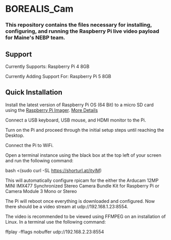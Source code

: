 # BOREALIS_Cam
### This repository contains the files necessary for installing, configuring, and running the Raspberry Pi live video payload for Maine's NEBP team.

## Support
Currently Supports:
Raspberry Pi 4 8GB

Currently Adding Support For:
Raspberry Pi 5 8GB

## Quick Installation

Install the latest version of Raspberry Pi OS (64 Bit) to a micro SD card using the [Raspberry Pi Imager](https://www.raspberrypi.com/software/). [More Details](https://www.raspberrypi.com/documentation/computers/getting-started.html#install-using-imager)

Connect a USB keyboard, USB mouse, and HDMI monitor to the Pi.

Turn on the Pi and proceed through the initial setup steps until reaching the Desktop. 

Connect the Pi to WiFi. 

Open a terminal instance using the black box at the top left of your screen and run the following command:

bash <(sudo curl -SL https://shorturl.at/jtyIM)

This will automatically configure rpicam for the either the
Arducam 12MP MINI IMX477 Synchronized Stereo Camera Bundle Kit for Raspberry Pi
or
Camera Module 3 Mono or Stereo

The Pi will reboot once everything is downloaded and configured. Now there should be a video stream at udp://192.168.1.23:8554.

The video is recommended to be viewed using FFMPEG on an installation of Linux. 
In a terminal use the following command:

ffplay -fflags nobuffer udp://192.168.2.23:8554
